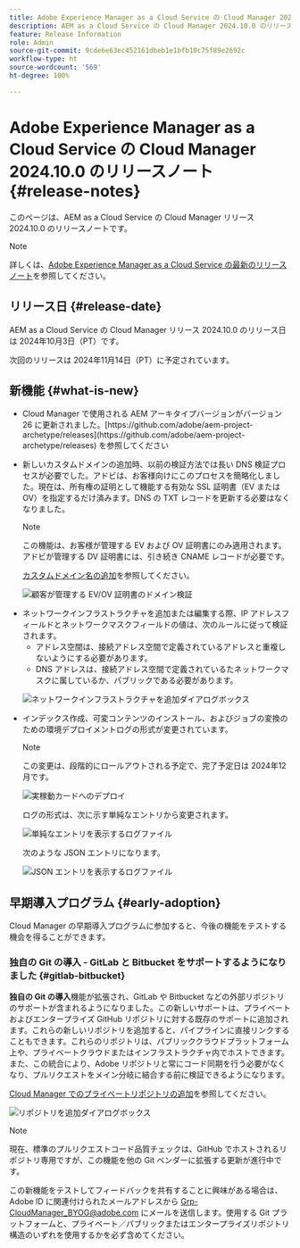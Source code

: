 ```yaml
---
title: Adobe Experience Manager as a Cloud Service の Cloud Manager 2024.10.0 のリリースノート
description: AEM as a Cloud Service の Cloud Manager 2024.10.0 のリリースノートについて説明します。
feature: Release Information
role: Admin
source-git-commit: 9cde6e63ec452161dbeb1e1bfb10c75f89e2692c
workflow-type: ht
source-wordcount: '569'
ht-degree: 100%

---
```


# Adobe Experience Manager as a Cloud Service の Cloud Manager 2024.10.0 のリリースノート {#release-notes}

このページは、AEM as a Cloud Service の Cloud Manager リリース 2024.10.0 のリリースノートです。

>[!NOTE]
>
>詳しくは、[Adobe Experience Manager as a Cloud Service の最新のリリースノート](/help/release-notes/release-notes-cloud/release-notes-current.md)を参照してください。

## リリース日 {#release-date}

AEM as a Cloud Service の Cloud Manager リリース 2024.10.0 のリリース日は 2024年10月3日（PT）です。

次回のリリースは 2024年11月14日（PT）に予定されています。

## 新機能 {#what-is-new}

* <!-- BOTH CS & AMS --> Cloud Manager で使用される AEM アーキタイプバージョンがバージョン 26 に更新されました。[https://github.com/adobe/aem-project-archetype/releases](https://github.com/adobe/aem-project-archetype/releases) を参照してください

<!-- (CMGR-59817) -->

* <!-- CS ONLY --> 新しいカスタムドメインの追加時、以前の検証方法では長い DNS 検証プロセスが必要でした。アドビは、お客様向けにこのプロセスを簡略化しました。現在は、所有権の証明として機能する有効な SSL 証明書（EV または OV）を指定するだけ済みます。DNS の TXT レコードを更新する必要はなくなりました。

  >[!NOTE]
  >
  >この機能は、お客様が管理する EV および OV 証明書にのみ適用されます。アドビが管理する DV 証明書には、引き続き CNAME レコードが必要です。

  [カスタムドメイン名の追加](/help/implementing/cloud-manager/custom-domain-names/add-custom-domain-name.md)を参照してください。

  ![顧客が管理する EV/OV 証明書のドメイン検証](/help/implementing/cloud-manager/assets/verify-domain-customer-managed-step.png)

* <!-- CS ONLY --> ネットワークインフラストラクチャを追加または編集する際、IP アドレスフィールドとネットワークマスクフィールドの値は、次のルールに従って検証されます。

   * アドレス空間は、接続アドレス空間で定義されているアドレスと重複しないようにする必要があります。
   * DNS アドレスは、接続アドレス空間で定義されているたネットワークマスクに属しているか、パブリックである必要があります。

  ![ネットワークインフラストラクチャを追加ダイアログボックス](/help/implementing/cloud-manager/release-notes/assets/network-infrastructure-add.png)

* <!-- CS ONLY --> インデックス作成、可変コンテンツのインストール、およびジョブの変換のための環境デプロイメントログの形式が変更されています。

  >[!NOTE]
  >
  >この変更は、段階的にロールアウトされる予定で、完了予定日は 2024年12月です。

  ![実稼動カードへのデプロイ](/help/implementing/cloud-manager/release-notes/assets/deploy-to-production-card.png)

  ログの形式は、次に示す単純なエントリから変更されます。

  ![単純なエントリを表示するログファイル](/help/implementing/cloud-manager/release-notes/assets/log-file-simple-entry.png)

  次のような JSON エントリになります。

  ![JSON エントリを表示するログファイル](/help/implementing/cloud-manager/release-notes/assets/log-file-json-entry.png)


## 早期導入プログラム {#early-adoption}

Cloud Manager の早期導入プログラムに参加すると、今後の機能をテストする機会を得ることができます。

### 独自の Git の導入 - GitLab と Bitbucket をサポートするようになりました {#gitlab-bitbucket}

<!-- BOTH CS & AMS -->

**独自の Git の導入**&#x200B;機能が拡張され、GitLab や Bitbucket などの外部リポジトリのサポートが含まれるようになりました。この新しいサポートは、プライベートおよびエンタープライズ GitHub リポジトリに対する既存のサポートに追加されます。これらの新しいリポジトリを追加すると、パイプラインに直接リンクすることもできます。これらのリポジトリは、パブリッククラウドプラットフォーム上や、プライベートクラウドまたはインフラストラクチャ内でホストできます。また、この統合により、Adobe リポジトリと常にコード同期を行う必要がなくなり、プルリクエストをメイン分岐に結合する前に検証できるようになります。

[Cloud Manager でのプライベートリポジトリの追加](/help/implementing/cloud-manager/managing-code/external-repositories.md)を参照してください。

![リポジトリを追加ダイアログボックス](/help/implementing/cloud-manager/release-notes/assets/repositories-add-release-notes.png)

>[!NOTE]
>
>現在、標準のプルリクエストコード品質チェックは、GitHub でホストされるリポジトリ専用ですが、この機能を他の Git ベンダーに拡張する更新が進行中です。

この新機能をテストしてフィードバックを共有することに興味がある場合は、Adobe ID に関連付けられたメールアドレスから [Grp-CloudManager_BYOG@adobe.com](mailto:Grp-CloudManager_BYOG@adobe.com) にメールを送信します。使用する Git プラットフォームと、プライベート／パブリックまたはエンタープライズリポジトリ構造のいずれを使用するかを必ず含めてください。


<!-- ## Bug fixes




## Known issues {#known-issues} -->

